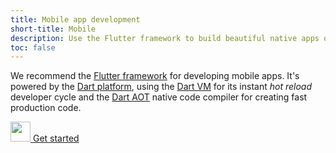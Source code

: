 ```yaml
---
title: Mobile app development
short-title: Mobile
description: Use the Flutter framework to build beautiful native apps on iOS and Android from a single codebase.
toc: false
---
```


We recommend the [Flutter framework][] for developing mobile apps.
It's powered by the [Dart platform](/platforms), using the [Dart
VM](/platforms) for its instant _hot reload_ developer cycle and the [Dart
AOT](/platforms) native code compiler for creating fast production code.

<p class="text-center"> 
  <a href="{{site.flutter}}/get-started" class="btn btn-primary btn-lg no-automatic-external">
    <img src="{% asset shared/flutter/icon/64.png @path %}" width="32px" alt=""/>
    Get started
  </a>
</p>

[Flutter framework]: {{site.flutter}}
